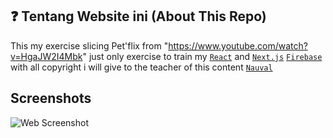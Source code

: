 ## ❓ Tentang Website ini (About This Repo)

This my exercise slicing Pet'flix from "https://www.youtube.com/watch?v=HgaJW2I4Mbk" just only exercise to train my [`React`](https://react.dev/) and [`Next.js`](https://nextjs.org/docs) [`Firebase`](https://firebase.google.com/?hl=id) with  all copyright i will give to the teacher of this content [`Nauval`](https://github.com/nauvalazhar)


## Screenshots
![Web Screenshot]("https://github.com/petershaan12/netflix-clone/blob/main/public/screenshot.png?raw=true")

